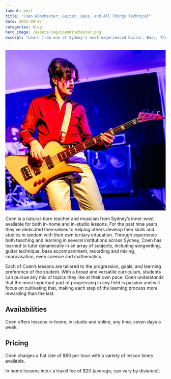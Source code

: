 ```yaml
---
layout: post
title: "Coen Winchester: Guitar, Bass, and All Things Technical"
date: 2025-09-07
categories: blog
hero_image: /assets/img/CoenWinchester.png
excerpt: "Learn from one of Sydney's most experienced Guitar, Bass, Theory and Production Tutors"
---
```


![Guitar Maintenance](/assets/img/CoenWinchester.png)



Coen is a natural-born teacher and musician from Sydney’s inner-west available for both in-home and in-studio lessons. 
For the past nine years, they’ve dedicated themselves to helping others develop their skills and studies in tandem with 
their own tertiary education. Through experience both teaching and learning in several institutions across Sydney, Coen 
has learned to tutor dynamically in an array of subjects, including  songwriting, guitar technique, bass accompaniment, 
recording and mixing, improvisation, even science and mathematics.

Each of Coen’s lessons are tailored to the progression, goals, and learning preference of the student. With a broad and 
versatile curriculum, students can pursue any mix of topics they like at their own pace. Coen understands that the most 
important part of progressing in any field is passion and will focus on cultivating that, making each step of the 
learning process more rewarding than the last.


## Availabilities

Coen offers lessons in-home, in-studio and online, any time, seven days a week.

## Pricing

Coen charges a flat rate of $60 per hour with a variety of lesson times available. 

In home lessons incur a travel fee of $20 (average, can vary by distance).
